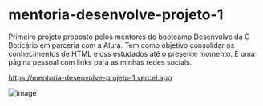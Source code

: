 # mentoria-desenvolve-projeto-1

Primeiro projeto proposto pelos mentores do bootcamp Desenvolve da O Boticário em parceria com a Alura. 
Tem como objetivo consolidar os conhecimentos de HTML e css estudados até o presente momento.
É uma página pessoal com links para as minhas redes sociais.

https://mentoria-desenvolve-projeto-1.vercel.app

![image](https://user-images.githubusercontent.com/84044813/233954846-07a45410-8a5e-4294-9dde-bf520b1fa15e.png)
